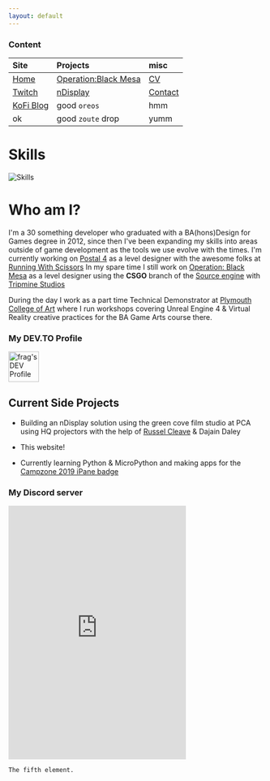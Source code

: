 ```yaml
---
layout: default
---
```


### Content

| Site         | Projects          | misc |
|:-------------|:------------------|:------|
| [Home](./index.md) | [Operation:Black Mesa](./obm.md) | [CV](./OliverCurtis.pdf)  |
| [Twitch](https://www.twitch.tv/fragalicious) | [nDisplay](./nDisplay.md) | [Contact](./contact.md)  |
| [KoFi Blog](https://ko-fi.com/fragalicious)           | good `oreos`      | hmm   |
| ok           | good `zoute` drop | yumm  |

# Skills
![Skills](./skills_final_final.png)

# Who am I?

I'm a 30 something developer who graduated with a BA(hons)Design for Games degree in 2012, since then I've been expanding my skills into areas outside of game development as the tools we use evolve with the times. 
I'm currently working on [Postal 4](https://store.steampowered.com/app/707030/POSTAL_4_No_Regerts/) as a level designer with the awesome folks at [Running With Scissors](https://runningwithscissors.com/) 
In my spare time I still work on [Operation: Black Mesa](https://www.moddb.com/mods/operation-black-mesa) as a level designer using the **CSGO** branch of the [Source engine](https://developer.valvesoftware.com/wiki/Source) with [Tripmine Studios](https://tripminestudios.com/community/)

During the day I work as a part time Technical Demonstrator at [Plymouth College of Art](https://www.plymouthart.ac.uk) where I run workshops covering Unreal Engine 4 & Virtual Reality creative practices for the BA Game Arts course there.

### My DEV.TO Profile
<a href="https://dev.to/frag">
  <img src="https://d2fltix0v2e0sb.cloudfront.net/dev-badge.svg" alt="frag's DEV Profile" height="60" width="60">
</a>

## Current Side Projects

* Building an nDisplay solution using the green cove film studio at PCA using HQ projectors with the help of [Russel Cleave](https://www.southofdevonfilms.com) & Dajain Daley

* This website!

* Currently learning Python & MicroPython and making apps for the [Campzone 2019 iPane badge](https://wiki.badge.team/CZ19) 

### My Discord server
<iframe src="https://discordapp.com/widget?id=350402319906766849&theme=dark" width="350" height="500" allowtransparency="true" frameborder="0"></iframe>

```
The fifth element.
```

